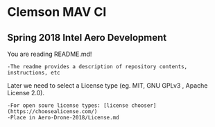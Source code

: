 # Clemson MAV CI 
## Spring 2018 Intel Aero Development

You are reading README.md!

	-The readme provides a description of repository contents, instructions, etc

Later we need to select a License type (eg. MIT,  GNU GPLv3 , Apache License 2.0).

	-For open soure license types: [license chooser](https://choosealicense.com/)
	-Place in Aero-Drone-2018/License.md


